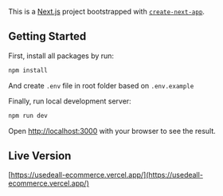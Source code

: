 This is a [Next.js](https://nextjs.org/) project bootstrapped with [`create-next-app`](https://github.com/vercel/next.js/tree/canary/packages/create-next-app).

## Getting Started

First, install all packages by run:

```bash
npm install
```

And create `.env` file in root folder based on `.env.example`

Finally, run local development server:

```bash
npm run dev
```

Open [http://localhost:3000](http://localhost:3000) with your browser to see the result.


## Live Version
[https://usedeall-ecommerce.vercel.app/](https://usedeall-ecommerce.vercel.app/)
